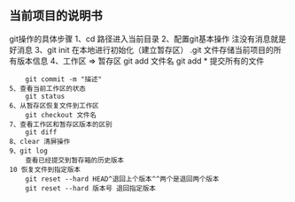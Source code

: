## 当前项目的说明书
git操作的具体步骤
    1、cd 路径进入当前目录
    2、配置git基本操作
        注没有消息就是好消息
    3、git init 在本地进行初始化（建立暂存区）
        .git 文件存储当前项目的所有版本信息
    4、工作区 => 暂存区
        git add 文件名
        git add * 提交所有的文件

        git commit -m "描述"
    5、查看当前工作区的状态
        git status
    6、从暂存区恢复文件到工作区
        git checkout 文件名
    7、查看工作区和暂存区版本的区别
        git diff
    8、clear 清屏操作
    9、git log
        查看已经提交到暂存箱的历史版本
    10 恢复文件到指定版本
        git reset --hard HEAD^退回上个版本^^两个是退回两个版本
        git reset --hard 版本号 退回指定版本